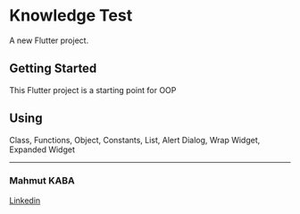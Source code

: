 # Knowledge Test

A new Flutter project.

## Getting Started

This Flutter project is a starting point for OOP
## Using
Class, Functions, Object, Constants, List, Alert Dialog, Wrap Widget, Expanded Widget


---
### Mahmut KABA

[Linkedin](https://www.linkedin.com/in/mahmut-kaba-8ab997253/)


